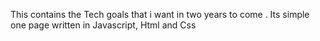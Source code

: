 This contains the Tech goals that i want in two years to come .
Its simple one page written in Javascript, Html and Css
